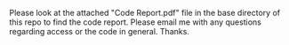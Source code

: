 Please look at the attached "Code Report.pdf" file in the base directory of this repo to find the code report. Please email me with any questions regarding access or the code in general. Thanks.
